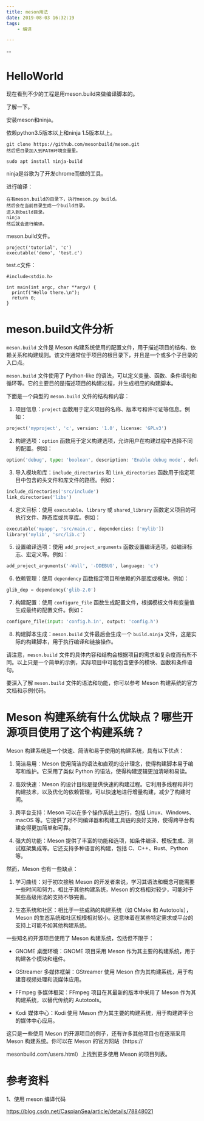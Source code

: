 ```yaml
---
title: meson用法
date: 2019-08-03 16:32:19
tags:
	- 编译

---
```


--

# HelloWorld

现在看到不少的工程是用meson.build来做编译脚本的。

了解一下。

安装meson和ninja。

依赖python3.5版本以上和ninja 1.5版本以上。

```
git clone https://github.com/mesonbuild/meson.git
然后把目录加入到PATH环境变量里。
```

```
sudo apt install ninja-build
```



ninja是谷歌为了开发chrome而做的工具。

进行编译：

```
在有meson.build的目录下，执行meson.py build。
然后会在当前目录生成一个build目录。
进入到build目录。
ninja 
然后就会进行编译。
```

meson.build文件。

```
project('tutorial', 'c')
executable('demo', 'test.c')
```

test.c文件：

```
#include<stdio.h>

int main(int argc, char **argv) {
  printf("Hello there.\n");
  return 0;
}
```

# meson.build文件分析

`meson.build` 文件是 Meson 构建系统使用的配置文件，用于描述项目的结构、依赖关系和构建规则。该文件通常位于项目的根目录下，并且是一个或多个子目录的入口点。

`meson.build` 文件使用了 Python-like 的语法，可以定义变量、函数、条件语句和循环等。它的主要目的是描述项目的构建过程，并生成相应的构建脚本。

下面是一个典型的 `meson.build` 文件的结构和内容：

1. 项目信息：`project` 函数用于定义项目的名称、版本号和许可证等信息。例如：

```python
project('myproject', 'c', version: '1.0', license: 'GPLv3')
```

2. 构建选项：`option` 函数用于定义构建选项，允许用户在构建过程中选择不同的配置。例如：

```python
option('debug', type: 'boolean', description: 'Enable debug mode', default_value: false)
```

3. 导入模块和库：`include_directories` 和 `link_directories` 函数用于指定项目中包含的头文件和库文件的路径。例如：

```python
include_directories('src/include')
link_directories('libs')
```

4. 定义目标：使用 `executable`、`library` 或 `shared_library` 函数定义项目的可执行文件、静态库或共享库。例如：

```python
executable('myapp', 'src/main.c', dependencies: ['mylib'])
library('mylib', 'src/lib.c')
```

5. 设置编译选项：使用 `add_project_arguments` 函数设置编译选项，如编译标志、宏定义等。例如：

```python
add_project_arguments('-Wall', '-DDEBUG', language: 'c')
```

6. 依赖管理：使用 `dependency` 函数指定项目所依赖的外部库或模块。例如：

```python
glib_dep = dependency('glib-2.0')
```

7. 构建配置：使用 `configure_file` 函数生成配置文件，根据模板文件和变量值生成最终的配置文件。例如：

```python
configure_file(input: 'config.h.in', output: 'config.h')
```

8. 构建脚本生成：`meson.build` 文件最后会生成一个 `build.ninja` 文件，这是实际的构建脚本，用于执行编译和链接操作。

请注意，`meson.build` 文件的具体内容和结构会根据项目的需求和复杂度而有所不同。以上只是一个简单的示例，实际项目中可能包含更多的模块、函数和条件语句。

要深入了解 `meson.build` 文件的语法和功能，你可以参考 Meson 构建系统的官方文档和示例代码。

# Meson 构建系统有什么优缺点？哪些开源项目使用了这个构建系统？

Meson 构建系统是一个快速、简洁和易于使用的构建系统，具有以下优点：

1. 简洁易用：Meson 使用简洁的语法和直观的设计理念，使得构建脚本易于编写和维护。它采用了类似 Python 的语法，使得构建逻辑更加清晰和易读。

2. 高效快速：Meson 的设计目标是提供快速的构建过程。它利用多线程和并行构建技术，以及优化的依赖管理，可以快速地进行增量构建，减少了构建时间。

3. 跨平台支持：Meson 可以在多个操作系统上运行，包括 Linux、Windows、macOS 等。它提供了对不同编译器和构建工具链的良好支持，使得跨平台构建变得更加简单和可靠。

4. 强大的功能：Meson 提供了丰富的功能和选项，如条件编译、模板生成、测试框架集成等。它还支持多种语言的构建，包括 C、C++、Rust、Python 等。

然而，Meson 也有一些缺点：

1. 学习曲线：对于初次接触 Meson 的开发者来说，学习其语法和概念可能需要一些时间和努力。相比于其他构建系统，Meson 的文档相对较少，可能对于某些高级用法的支持不够完善。

2. 生态系统和社区：相比于一些成熟的构建系统（如 CMake 和 Autotools），Meson 的生态系统和社区规模相对较小。这意味着在某些特定需求或平台的支持上可能不如其他构建系统。

一些知名的开源项目使用了 Meson 构建系统，包括但不限于：

- GNOME 桌面环境：GNOME 项目采用 Meson 作为其主要的构建系统，用于构建各个模块和组件。

- GStreamer 多媒体框架：GStreamer 使用 Meson 作为其构建系统，用于构建音视频处理和流媒体应用。

- FFmpeg 多媒体框架：FFmpeg 项目在其最新的版本中采用了 Meson 作为其构建系统，以替代传统的 Autotools。

- Kodi 媒体中心：Kodi 使用 Meson 作为其主要的构建系统，用于构建跨平台的媒体中心应用。

这只是一些使用 Meson 的开源项目的例子，还有许多其他项目也在逐渐采用 Meson 构建系统。你可以在 Meson 的官方网站（https://

mesonbuild.com/users.html）上找到更多使用 Meson 的项目列表。

# 参考资料

1、使用 meson 编译代码

https://blog.csdn.net/CaspianSea/article/details/78848021

